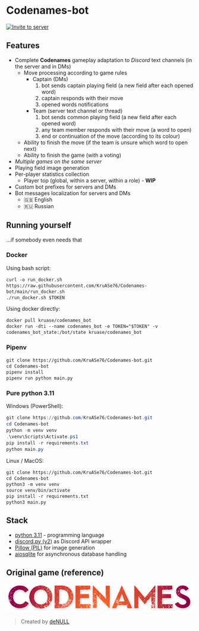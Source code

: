 # Codenames-bot

<!-- ### Bot is down. More info: [#1][issue-1] -->
[![Invite to server](https://img.shields.io/badge/INVITE%20TO%20SERVER-555555?style=for-the-badge&logo=discord&logoWidth=32&logoColor=ffffff&labelColor=5865f2)](https://discord.com/api/oauth2/authorize?client_id=841776986246348851&permissions=274878015552&scope=bot%20applications.commands)


## Features

- Complete **Codenames** gameplay adaptation to _Discord_ text channels (in the server and in DMs)
  - Move processing according to game rules
    - Captain (DMs)
      1. bot sends captain playing field (a new field after each opened word)
      2. captain responds with their move
      3. opened words notifications
    - Team (server text channel or thread)
      1. bot sends common playing field (a new field after each opened word)
      2. any team member responds with their move (a word to open)
      3. end or continuation of the move (according to its colour)
  - Ability to finish the move (if the team is unsure which word to open next)
  - Ability to finish the game (with a voting)
- _Multiple games on the same server_
- Playing field image generation
- Per-player statistics collection
  - Player top (global, within a server, within a role) - **WIP**
- Custom bot prefixes for servers and DMs
- Bot messages localization for servers and DMs
  - 🇬🇧 English
  - 🇷🇺 Russian


## Running yourself
...if somebody even needs that

### Docker

Using bash script:  
```shell
curl -o run_docker.sh https://raw.githubusercontent.com/KruASe76/Codenames-bot/main/run_docker.sh
./run_docker.sh $TOKEN
```

Using docker directly:
```shell
docker pull kruase/codenames_bot
docker run -dti --name codenames_bot -e TOKEN="$TOKEN" -v codenames_bot_state:/bot/state kruase/codenames_bot
```

### Pipenv
```shell
git clone https://github.com/KruASe76/Codenames-bot.git
cd Codenames-bot
pipenv install
pipenv run python main.py
```

### Pure python 3.11
Windows (PowerShell):
```powershell
git clone https://github.com/KruASe76/Codenames-bot.git
cd Codenames-bot
python -m venv venv
.\venv\Scripts\Activate.ps1
pip install -r requirements.txt
python main.py
```

Linux / MacOS:
```shell
git clone https://github.com/KruASe76/Codenames-bot.git
cd Codenames-bot
python3 -m venv venv
source venv/bin/activate
pip install -r requirements.txt
python3 main.py
```


## Stack

- [python 3.11](https://www.python.org/) - programming language
- [discord.py (v2)](https://pypi.org/project/discord.py/) as Discord API wrapper
- [Pillow (PIL)](https://pypi.org/project/Pillow/) for image generation
- [aiosqlite](https://pypi.org/project/aiosqlite/) for asynchronous database handling


## Original game (reference)

[![Codenames logo](./attachments/codenames-gradient.png)](https://en.codenames.me/)

> Created by [deNULL](https://github.com/deNULL)


[issue-1]: https://github.com/KruASe76/Codenames-bot/issues/1
